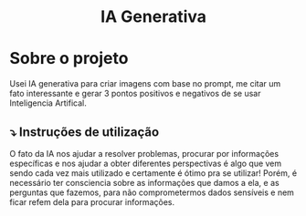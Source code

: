 <h1 align="center">
  IA Generativa
</h1>

# Sobre o projeto
Usei IA generativa para criar imagens com base no prompt, me citar um fato interessante e gerar 3 pontos positivos e negativos de se usar Inteligencia Artifical.

## ⤵ Instruções de utilização
O fato da IA nos ajudar a resolver problemas, procurar por informações específicas e nos ajudar a obter diferentes perspectivas é algo que vem sendo cada vez mais utilizado e certamente
é ótimo pra se utilizar! Porém, é necessário ter consciencia sobre as informações que damos a ela, e as perguntas que fazemos, para não comprometermos dados sensíveis e nem ficar refem dela para
procurar informações. 
